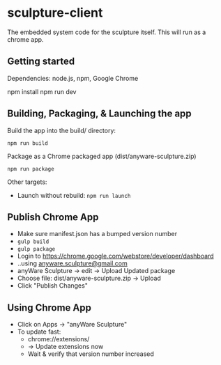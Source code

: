 # sculpture-client
The embedded system code for the sculpture itself. This will run as a chrome app.

## Getting started

Dependencies: node.js, npm, Google Chrome

   npm install
   npm run dev

## Building, Packaging, & Launching the app

Build the app into the build/ directory:

    npm run build

Package as a Chrome packaged app (dist/anyware-sculpture.zip)

    npm run package

Other targets:

* Launch without rebuild: `npm run launch`


## Publish Chrome App

* Make sure manifest.json has a bumped version number
* ```gulp build```
* ```gulp package```
* Login to https://chrome.google.com/webstore/developer/dashboard
* ..using anyware.sculpture@gmail.com
* anyWare Sculpture -> edit -> Upload Updated package
* Choose file: dist/anyware-sculpture.zip -> Upload
* Click "Publish Changes"

## Using Chrome App

* Click on Apps -> "anyWare Sculpture"
* To update fast:
    * chrome://extensions/
    * -> Update extensions now
    * Wait & verify that version number increased
